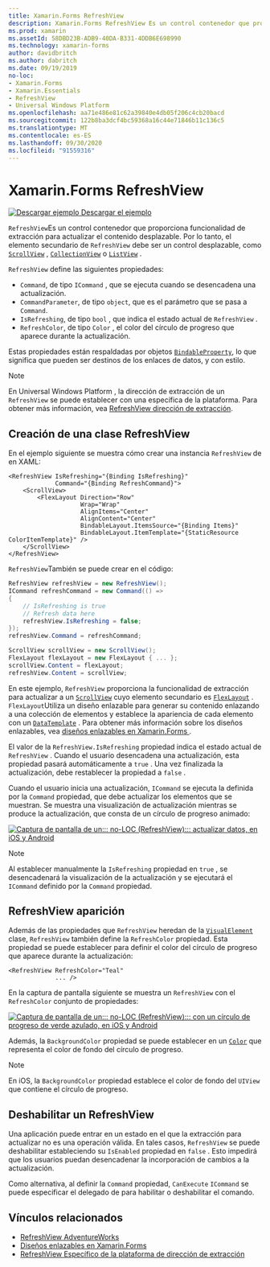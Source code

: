 ```yaml
---
title: Xamarin.Forms RefreshView
description: Xamarin.Forms RefreshView Es un control contenedor que proporciona funcionalidad de extracción para actualizar el contenido desplazable.
ms.prod: xamarin
ms.assetId: 58DBD23B-ADB9-40DA-B331-4DDB6E698990
ms.technology: xamarin-forms
author: davidbritch
ms.author: dabritch
ms.date: 09/19/2019
no-loc:
- Xamarin.Forms
- Xamarin.Essentials
- RefreshView
- Universal Windows Platform
ms.openlocfilehash: aa71e486e81c62a39840e4db05f206c4cb20bacd
ms.sourcegitcommit: 122b8ba3dcf4bc59368a16c44e71846b11c136c5
ms.translationtype: MT
ms.contentlocale: es-ES
ms.lasthandoff: 09/30/2020
ms.locfileid: "91559316"
---
```

# <a name="no-locxamarinforms-no-locrefreshview"></a>Xamarin.Forms RefreshView

[![Descargar ejemplo](~/media/shared/download.png) Descargar el ejemplo](https://docs.microsoft.com/samples/xamarin/xamarin-forms-samples/userinterface-refreshviewdemo/)

`RefreshView`Es un control contenedor que proporciona funcionalidad de extracción para actualizar el contenido desplazable. Por lo tanto, el elemento secundario de `RefreshView` debe ser un control desplazable, como [`ScrollView`](xref:Xamarin.Forms.ScrollView) , [`CollectionView`](xref:Xamarin.Forms.CollectionView) o [`ListView`](xref:Xamarin.Forms.ListView) .

`RefreshView` define las siguientes propiedades:

- `Command`, de tipo `ICommand` , que se ejecuta cuando se desencadena una actualización.
- `CommandParameter`, de tipo `object`, que es el parámetro que se pasa a `Command`.
- `IsRefreshing`, de tipo `bool` , que indica el estado actual de `RefreshView` .
- `RefreshColor`, de tipo `Color` , el color del círculo de progreso que aparece durante la actualización.

Estas propiedades están respaldadas por objetos [`BindableProperty`](xref:Xamarin.Forms.BindableProperty), lo que significa que pueden ser destinos de los enlaces de datos, y con estilo.

> [!NOTE]
> En Universal Windows Platform , la dirección de extracción de un `RefreshView` se puede establecer con una específica de la plataforma. Para obtener más información, vea [ RefreshView dirección de extracción](~/xamarin-forms/platform/windows/refreshview-pulldirection.md).

## <a name="create-a-no-locrefreshview"></a>Creación de una clase RefreshView

En el ejemplo siguiente se muestra cómo crear una instancia `RefreshView` de en XAML:

```xaml
<RefreshView IsRefreshing="{Binding IsRefreshing}"
             Command="{Binding RefreshCommand}">
    <ScrollView>
        <FlexLayout Direction="Row"
                    Wrap="Wrap"
                    AlignItems="Center"
                    AlignContent="Center"
                    BindableLayout.ItemsSource="{Binding Items}"
                    BindableLayout.ItemTemplate="{StaticResource ColorItemTemplate}" />
    </ScrollView>
</RefreshView>
```

`RefreshView`También se puede crear en el código:

```csharp
RefreshView refreshView = new RefreshView();
ICommand refreshCommand = new Command(() =>
{
    // IsRefreshing is true
    // Refresh data here
    refreshView.IsRefreshing = false;
});
refreshView.Command = refreshCommand;

ScrollView scrollView = new ScrollView();
FlexLayout flexLayout = new FlexLayout { ... };
scrollView.Content = flexLayout;
refreshView.Content = scrollView;
```

En este ejemplo, `RefreshView` proporciona la funcionalidad de extracción para actualizar a un [`ScrollView`](xref:Xamarin.Forms.ScrollView) cuyo elemento secundario es [`FlexLayout`](xref:Xamarin.Forms.FlexLayout) . `FlexLayout`Utiliza un diseño enlazable para generar su contenido enlazando a una colección de elementos y establece la apariencia de cada elemento con un [`DataTemplate`](xref:Xamarin.Forms.DataTemplate) . Para obtener más información sobre los diseños enlazables, vea [diseños enlazables en Xamarin.Forms ](~/xamarin-forms/user-interface/layouts/bindable-layouts.md).

El valor de la `RefreshView.IsRefreshing` propiedad indica el estado actual de `RefreshView` . Cuando el usuario desencadena una actualización, esta propiedad pasará automáticamente a `true` . Una vez finalizada la actualización, debe restablecer la propiedad a `false` .

Cuando el usuario inicia una actualización, `ICommand` se ejecuta la definida por la `Command` propiedad, que debe actualizar los elementos que se muestran. Se muestra una visualización de actualización mientras se produce la actualización, que consta de un círculo de progreso animado:

[![Captura de pantalla de un::: no-LOC (RefreshView)::: actualizar datos, en iOS y Android](refreshview-images/default-progress-circle.png "::: no-LOC (RefreshView)::: actualizar datos")](refreshview-images/default-progress-circle-large.png#lightbox "::: no-LOC (RefreshView)::: actualizar datos")

> [!NOTE]
> Al establecer manualmente la `IsRefreshing` propiedad en `true` , se desencadenará la visualización de la actualización y se ejecutará el `ICommand` definido por la `Command` propiedad.

## <a name="no-locrefreshview-appearance"></a>RefreshView aparición

Además de las propiedades que `RefreshView` heredan de la [`VisualElement`](xref:Xamarin.Forms.VisualElement) clase, `RefreshView` también define la `RefreshColor` propiedad. Esta propiedad se puede establecer para definir el color del círculo de progreso que aparece durante la actualización:

```xaml
<RefreshView RefreshColor="Teal"
             ... />
```

En la captura de pantalla siguiente se muestra un `RefreshView` con el `RefreshColor` conjunto de propiedades:

[![Captura de pantalla de un::: no-LOC (RefreshView)::: con un círculo de progreso de verde azulado, en iOS y Android](refreshview-images/teal-progress-circle.png "::: no-LOC (RefreshView)::: con un círculo de progreso de verde azulado")](refreshview-images/teal-progress-circle-large.png#lightbox "::: no-LOC (RefreshView)::: con un círculo de progreso de verde azulado")

Además, la `BackgroundColor` propiedad se puede establecer en un [`Color`](xref:Xamarin.Forms.Color) que representa el color de fondo del círculo de progreso.

> [!NOTE]
> En iOS, la `BackgroundColor` propiedad establece el color de fondo del `UIView` que contiene el círculo de progreso.

## <a name="disable-a-no-locrefreshview"></a>Deshabilitar un RefreshView

Una aplicación puede entrar en un estado en el que la extracción para actualizar no es una operación válida. En tales casos, `RefreshView` se puede deshabilitar estableciendo su `IsEnabled` propiedad en `false` . Esto impedirá que los usuarios puedan desencadenar la incorporación de cambios a la actualización.

Como alternativa, al definir la `Command` propiedad, `CanExecute` `ICommand` se puede especificar el delegado de para habilitar o deshabilitar el comando.

## <a name="related-links"></a>Vínculos relacionados

- [RefreshView AdventureWorks](/samples/xamarin/xamarin-forms-samples/userinterface-refreshviewdemo/)
- [Diseños enlazables en Xamarin.Forms](~/xamarin-forms/user-interface/layouts/bindable-layouts.md)
- [RefreshView Específico de la plataforma de dirección de extracción](~/xamarin-forms/platform/windows/refreshview-pulldirection.md)